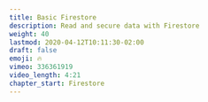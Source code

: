 ```yaml
---
title: Basic Firestore
description: Read and secure data with Firestore
weight: 40
lastmod: 2020-04-12T10:11:30-02:00
draft: false
emoji: 🔥
vimeo: 336361919
video_length: 4:21
chapter_start: Firestore 
---
```

